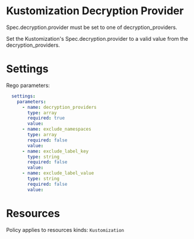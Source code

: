 # Kustomization Decryption Provider

Spec.decryption.provider must be set to one of decryption_providers.

Set the Kustomization's Spec.decryption.provider to a valid value from the decryption_providers.

# Settings

Rego parameters:
```yaml
  settings:
    parameters:
      - name: decryption_providers
        type: array
        required: true
        value:
      - name: exclude_namespaces
        type: array
        required: false
        value:
      - name: exclude_label_key
        type: string
        required: false
        value:
      - name: exclude_label_value
        type: string
        required: false
        value:
```

# Resources
Policy applies to resources kinds:
`Kustomization`
